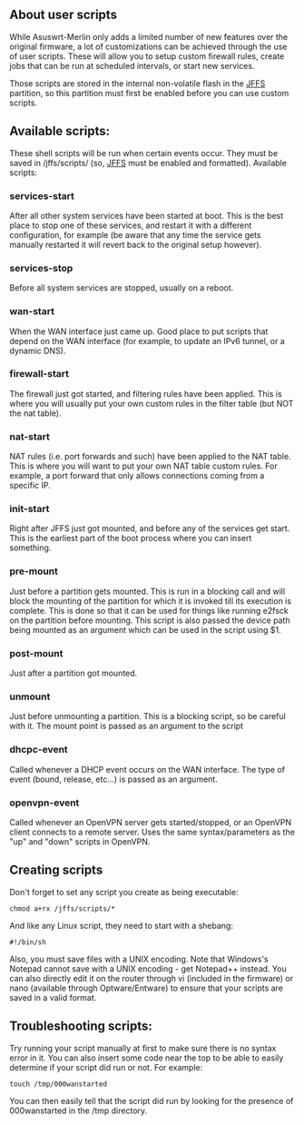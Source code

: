 ## About user scripts
While Asuswrt-Merlin only adds a limited number of new features over the original firmware, a lot of customizations can be achieved through the use of user scripts.  These will allow you to setup custom firewall rules, create jobs that can be run at scheduled intervals, or start new services.

Those scripts are stored in the internal non-volatile flash in the [JFFS](https://github.com/RMerl/asuswrt-merlin/wiki/JFFS) partition, so this partition must first be enabled before you can use custom scripts.


## Available scripts:

These shell scripts will be run when certain events occur.  They must be saved in /jffs/scripts/ 
(so, [JFFS](https://github.com/RMerl/asuswrt-merlin/wiki/JFFS) must be enabled and formatted).  Available scripts:

### services-start
After all other system services have been started at boot.  This is the best place to stop one of these services, and restart it with a different configuration, for example (be aware that any time the service gets manually restarted it will revert back to the original setup however).

### services-stop
Before all system services are stopped, usually on a reboot.

### wan-start
When the WAN interface just came up.  Good place to put scripts that depend on the WAN interface (for example, to update an IPv6 tunnel, or a dynamic DNS).

### firewall-start
The firewall just got started, and filtering rules have been applied.  This is where you will usually put your own custom rules in the filter table (but NOT the nat table).

### nat-start
NAT rules (i.e. port forwards and such) have been applied to the NAT table.  This is where you will want to put your own NAT table custom rules.  For example, a port forward that only allows connections coming from a specific IP.

### init-start
Right after JFFS just got mounted, and before any of the services get start.  This is the earliest part of the boot process where you can insert something.

### pre-mount
Just before a partition gets mounted.  This is run in a blocking call and will block the mounting of the  partition  for which it is invoked till its execution is complete. This is done so that it can be used for things like running e2fsck on the partition before mounting. This script is also passed the device path being mounted as an argument which can be used in the script using $1.

### post-mount
Just after a partition got mounted.

### unmount
Just before unmounting a partition.  This is a blocking script, so be careful with it.  The mount point is passed as an argument to the script

### dhcpc-event
Called whenever a DHCP event occurs on the WAN interface.  The type of event (bound, release, etc...) is passed as an argument.

### openvpn-event
Called whenever an OpenVPN server gets started/stopped, or an OpenVPN client connects to a remote server.  Uses the same syntax/parameters as the "up" and "down" scripts in OpenVPN.


## Creating scripts
Don't forget to set any script you create as being executable:

```
chmod a+rx /jffs/scripts/*
```

And like any Linux script, they need to start with a shebang:

```
#!/bin/sh
```

Also, you must save files with a UNIX encoding.  Note that Windows's Notepad cannot save with a UNIX encoding - get Notepad++ instead.  You can also directly edit it on the router through vi (included in the firmware) or nano (available through Optware/Entware) to ensure that your scripts are saved in a valid format.


## Troubleshooting scripts:
Try running your script manually at first to make sure there is no syntax error in it.  You can also insert some code near the top to be able to easily determine if your script did run or not.  For example:

```
touch /tmp/000wanstarted
```
You can then easily tell that the script did run by looking for the presence of 000wanstarted in the /tmp directory.